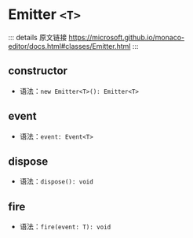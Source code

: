 # Emitter `<T>`
        
::: details 原文链接
https://microsoft.github.io/monaco-editor/docs.html#classes/Emitter.html
:::

## constructor
- 语法：`new Emitter<T>(): Emitter<T>`


## event
- 语法：`event: Event<T>`


## dispose
- 语法：`dispose(): void`


## fire
- 语法：`fire(event: T): void`

